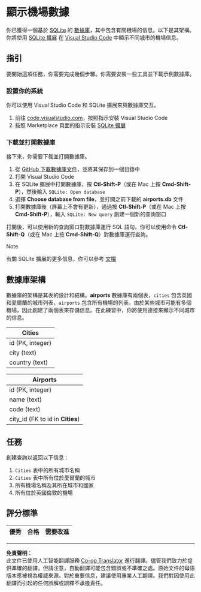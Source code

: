 <!--
CO_OP_TRANSLATOR_METADATA:
{
  "original_hash": "25b37acdfb2452917c1aa2e2ca44317a",
  "translation_date": "2025-10-24T09:53:17+00:00",
  "source_file": "2-Working-With-Data/05-relational-databases/assignment.md",
  "language_code": "hk"
}
-->
# 顯示機場數據

你已獲得一個基於 [SQLite](https://sqlite.org/index.html) 的 [數據庫](https://raw.githubusercontent.com/Microsoft/Data-Science-For-Beginners/main/2-Working-With-Data/05-relational-databases/airports.db)，其中包含有關機場的信息。以下是其架構。你將使用 [SQLite 擴展](https://marketplace.visualstudio.com/items?itemName=alexcvzz.vscode-sqlite&WT.mc_id=academic-77958-bethanycheum) 在 [Visual Studio Code](https://code.visualstudio.com?WT.mc_id=academic-77958-bethanycheum) 中顯示不同城市的機場信息。

## 指引

要開始這項任務，你需要完成幾個步驟。你需要安裝一些工具並下載示例數據庫。

### 設置你的系統

你可以使用 Visual Studio Code 和 SQLite 擴展來與數據庫交互。

1. 前往 [code.visualstudio.com](https://code.visualstudio.com?WT.mc_id=academic-77958-bethanycheum)，按照指示安裝 Visual Studio Code
1. 按照 Marketplace 頁面的指示安裝 [SQLite 擴展](https://marketplace.visualstudio.com/items?itemName=alexcvzz.vscode-sqlite&WT.mc_id=academic-77958-bethanycheum)

### 下載並打開數據庫

接下來，你需要下載並打開數據庫。

1. 從 [GitHub 下載數據庫文件](https://raw.githubusercontent.com/Microsoft/Data-Science-For-Beginners/main/2-Working-With-Data/05-relational-databases/airports.db)，並將其保存到一個目錄中
1. 打開 Visual Studio Code
1. 在 SQLite 擴展中打開數據庫，按 **Ctl-Shift-P**（或在 Mac 上按 **Cmd-Shift-P**），然後輸入 `SQLite: Open database`
1. 選擇 **Choose database from file**，並打開之前下載的 **airports.db** 文件
1. 打開數據庫後（屏幕上不會有更新），通過按 **Ctl-Shift-P**（或在 Mac 上按 **Cmd-Shift-P**），輸入 `SQLite: New query` 創建一個新的查詢窗口

打開後，可以使用新的查詢窗口對數據庫運行 SQL 語句。你可以使用命令 **Ctl-Shift-Q**（或在 Mac 上按 **Cmd-Shift-Q**）對數據庫運行查詢。

> [!NOTE] 
> 有關 SQLite 擴展的更多信息，你可以參考 [文檔](https://marketplace.visualstudio.com/items?itemName=alexcvzz.vscode-sqlite&WT.mc_id=academic-77958-bethanycheum)

## 數據庫架構

數據庫的架構是其表的設計和結構。**airports** 數據庫有兩個表，`cities` 包含英國和愛爾蘭的城市列表，`airports` 包含所有機場的列表。由於某些城市可能有多個機場，因此創建了兩個表來存儲信息。在此練習中，你將使用連接來顯示不同城市的信息。

| Cities           |
| ---------------- |
| id (PK, integer) |
| city (text)      |
| country (text)   |

| Airports                         |
| -------------------------------- |
| id (PK, integer)                 |
| name (text)                      |
| code (text)                      |
| city_id (FK to id in **Cities**) |

## 任務

創建查詢以返回以下信息：

1. `Cities` 表中的所有城市名稱
1. `Cities` 表中所有位於愛爾蘭的城市
1. 所有機場名稱及其所在城市和國家
1. 所有位於英國倫敦的機場

## 評分標準

| 優秀       | 合格       | 需要改進       |
| --------- | --------- | ------------- |

---

**免責聲明**：  
此文件已使用人工智能翻譯服務 [Co-op Translator](https://github.com/Azure/co-op-translator) 進行翻譯。儘管我們致力於提供準確的翻譯，但請注意，自動翻譯可能包含錯誤或不準確之處。原始文件的母語版本應被視為權威來源。對於重要信息，建議使用專業人工翻譯。我們對因使用此翻譯而引起的任何誤解或誤釋不承擔責任。